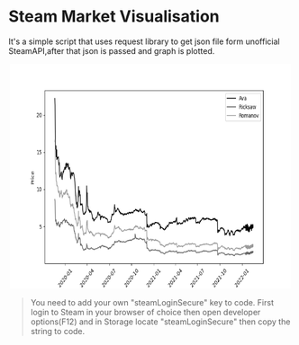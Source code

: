# Steam Market Visualisation
It's a simple script that uses request library to get json file form unofficial SteamAPI,after that json is passed and graph is plotted.


<p  align="center">
     <img src="Figure_1.png" alt="Girl in a jacket" width="500" height="400"> 
</p>


>You need to add your own "steamLoginSecure" key to code. First login to Steam in your browser of choice then open developer options(F12) and in Storage locate "steamLoginSecure" then copy the string to code.
